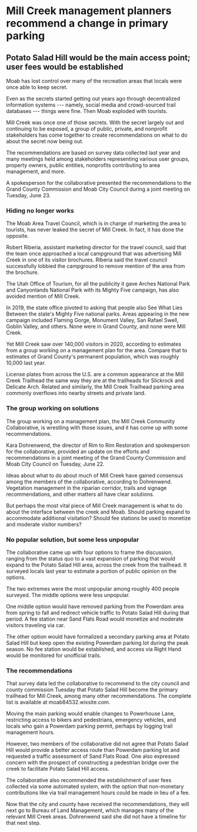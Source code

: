 # Mill Creek management planners recommend a change in primary parking

## Potato Salad Hill would be the main access point; user fees would be established

Moab has lost control over many of the recreation areas that locals were once able to keep secret.

Even as the secrets started getting out years ago through decentralized information systems --- namely, social media and crowd-sourced trail databases --- things were fine. Then Moab exploded with tourists.

Mill Creek was once one of those secrets. With the secret largely out and continuing to be exposed, a group of public, private, and nonprofit stakeholders has come together to create recommendations on what to do about the secret now being out.

The recommendations are based on survey data collected last year and many meetings held among stakeholders representing various user groups, property owners, public entities, nonprofits contributing to area management, and more.

A spokesperson for the collaborative presented the recommendations to the Grand County Commission and Moab City Council during a joint meeting on Tuesday, June 23.

### Hiding no longer works

The Moab Area Travel Council, which is in charge of marketing the area to tourists, has never leaked the secret of Mill Creek. In fact, it has done the opposite.

Robert Riberia, assistant marketing director for the travel council, said that the team once approached a local campground that was advertising Mill Creek in one of its visitor brochures. Riberia said the travel council successfully lobbied the campground to remove mention of the area from the brochure.

The Utah Office of Tourism, for all the publicity it gave Arches National Park and Canyonlands National Park with its Mighty Five campaign, has also avoided mention of Mill Creek.

In 2019, the state office pivoted to asking that people also See What Lies Between the state's Mighty Five national parks. Areas appearing in the new campaign included Flaming Gorge, Monument Valley, San Rafael Swell, Goblin Valley, and others. None were in Grand County, and none were Mill Creek.

Yet Mill Creek saw over 140,000 visitors in 2020, according to estimates from a group working on a management plan for the area. Compare that to estimates of Grand County's permanent population, which was roughly 10,000 last year.

License plates from across the U.S. are a common appearance at the Mill Creek Trailhead the same way they are at the trailheads for Slickrock and Delicate Arch. Related and similarly, the Mill Creek Trailhead parking area commonly overflows into nearby streets and private land.

### The group working on solutions

The group working on a management plan, the Mill Creek Community Collaborative, is wrestling with those issues, and it has come up with some recommendations.

Kara Dohrenwend, the director of Rim to Rim Restoration and spokesperson for the collaborative, provided an update on the efforts and recommendations in a joint meeting of the Grand County Commission and Moab City Council on Tuesday, June 22.

Ideas about what to do about much of Mill Creek have gained consensus among the members of the collaborative, according to Dohrenwend. Vegetation management in the riparian corridor, trails and signage recommendations, and other matters all have clear solutions.

But perhaps the most vital piece of Mill Creek management is what to do about the interface between the creek and Moab. Should parking expand to accommodate additional visitation? Should fee stations be used to monetize and moderate visitor numbers?

### No popular solution, but some less unpopular

The collaborative came up with four options to frame the discussion, ranging from the status quo to a vast expansion of parking that would expand to the Potato Salad Hill area, across the creek from the trailhead. It surveyed locals last year to estimate a portion of public opinion on the options.

The two extremes were the most unpopular among roughly 400 people surveyed. The middle options were less unpopular.

One middle option would have removed parking from the Powerdam area from spring to fall and redirect vehicle traffic to Potato Salad Hill during that period. A fee station near Sand Flats Road would monetize and moderate visitors traveling via car.

The other option would have formalized a secondary parking area at Potato Salad Hill but keep open the existing Powerdam parking lot during the peak season. No fee station would be established, and access via Right Hand would be monitored for unofficial trails.

### The recommendations

That survey data led the collaborative to recommend to the city council and county commission Tuesday that Potato Salad Hill become the primary trailhead for Mill Creek, among many other recommendations. The complete list is available at moab84532.wixsite.com.

Moving the main parking would enable changes to Powerhouse Lane, restricting access to bikers and pedestrians, emergency vehicles, and locals who gain a Powerdam parking permit, perhaps by logging trail management hours.

However, two members of the collaborative did not agree that Potato Salad Hill would provide a better access route than Powerdam parking lot and requested a traffic assessment of Sand Flats Road. One also expressed concern with the prospect of constructing a pedestrian bridge over the creek to facilitate Potato Salad Hill access.

The collaborative also recommended the establishment of user fees collected via some automated system, with the option that non-monetary contributions like via trail management hours could be made in lieu of a fee.

Now that the city and county have received the recommendations, they will next go to Bureau of Land Management, which manages many of the relevant Mill Creek areas. Dohrenwend said she did not have a timeline for that next step.

